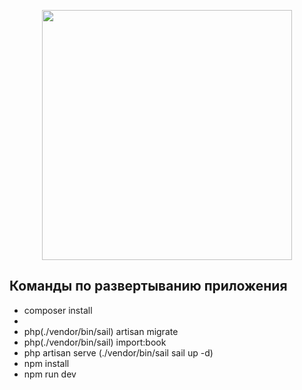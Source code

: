 <p align="center"><a href="https://laravel.com" target="_blank"><img src="https://raw.githubusercontent.com/laravel/art/master/logo-lockup/5%20SVG/2%20CMYK/1%20Full%20Color/laravel-logolockup-cmyk-red.svg" width="400"></a></p>

## Команды по развертыванию приложения

- composer install
- 
- php(./vendor/bin/sail) artisan migrate
- php(./vendor/bin/sail) import:book
- php artisan serve (./vendor/bin/sail sail up -d)
- npm install
- npm run dev

